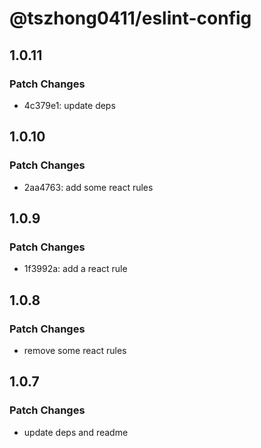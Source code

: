 # @tszhong0411/eslint-config

## 1.0.11

### Patch Changes

- 4c379e1: update deps

## 1.0.10

### Patch Changes

- 2aa4763: add some react rules

## 1.0.9

### Patch Changes

- 1f3992a: add a react rule

## 1.0.8

### Patch Changes

- remove some react rules

## 1.0.7

### Patch Changes

- update deps and readme
